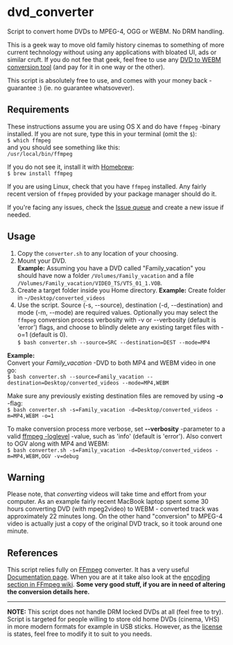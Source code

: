 # dvd_converter
Script to convert home DVDs to MPEG-4, OGG or WEBM. No DRM handling. 

This is a geek way to move old family history cinemas to something of more current technology without using any applications with bloated UI, ads or similar cruft. If you do not fee that geek, feel free to use any [DVD to WEBM conversion tool](https://lmgtfy.com/?q=DVD+to+webm+conversion+tool) (and pay for it in one way or the other).

This script is absolutely free to use, and comes with your money back -guarantee :) (ie. no guarantee whatsovever).

## Requirements
These instructions assume you are using OS X and do have ```ffmpeg``` -binary installed. If you are not sure, type this in your terminal (omit the ```$```):  
```$ which ffmpeg```  
and you should see something like this:  
```/usr/local/bin/ffmpeg```

If you do not see it, install it with [Homebrew](https://brew.sh/):  
```$ brew install ffmpeg```

If you are using Linux, check that you have ```ffmpeg``` installed. Any fairly recent version of ```ffmpeg``` provided by your package manager should do it.

If you're facing any issues, check the [Issue queue](https://github.com/rpsu/dvd_converter/issues) and create a new issue if needed.


## Usage

1. Copy the ```converter.sh``` to any location of your choosing.
2. Mount your DVD.  
**Example:** Assuming you have a DVD called "Family_vacation" you should have now a folder ```/Volumes/Family_vacation``` and a file ```/Volumes/Family_vacation/VIDEO_TS/VTS_01_1.VOB```.
3. Create a target folder inside you Home directory. 
**Example:** Create folder in ```~/Desktop/converted_videos```
4. Use the script. Source (-s, --source), destination (-d, --destination) and 
  mode (-m, --mode) are required values. Optionally you may select the ```ffmpeg```
  conversion process verbosity with -v or --verbosity (default is 'error') flags,
  and choose to blindly delete any existing target files with -o=1 (default is 0).  
  ```$ bash converter.sh --source=SRC --destination=DEST --mode=MP4```  

**Example:**  
Convert your _Family_vacation_ -DVD to both MP4 and WEBM video in one go:  
```$ bash converter.sh --source=Family_vacation --destination=Desktop/converted_videos --mode=MP4,WEBM```  

Make sure any previously existing destination files are removed by using **-o** -flag:  
```$ bash converter.sh -s=Family_vacation -d=Desktop/converted_videos -m=MP4,WEBM -o=1```  

To make conversion process more verbose, set **--verbosity** -parameter to a valid [ffmpeg -loglevel](https://www.ffmpeg.org/ffmpeg.html#Generic-options) -value, such as 'info' (default is 'error'). Also convert to OGV along with MP4 and WEBM:  
```$ bash converter.sh -s=Family_vacation -d=Desktop/converted_videos -m=MP4,WEBM,OGV -v=debug ```  

## Warning

Please note, that *converting* videos will take time and effort from your computer. As an example fairly recent MacBook laptop spent some 30 hours converting DVD (with mpeg2video) to WEBM  - converted track was approximately 22 minutes long. On the other hand "conversion" to MPEG-4 video is actually just a copy of the original DVD track, so it took around one minute.

## References

This script relies fully on [FFmpeg](https://www.ffmpeg.org) converter. It has a 
very useful [Documentation page](https://www.ffmpeg.org/ffmpeg.html). When you 
are at it take also look at the [encoding section in FFmpeg wiki](https://trac.ffmpeg.org/wiki#Encoding). **Some very good stuff, if you are in need of altering
the conversion details here.**

---

**NOTE:** This script does not handle DRM locked DVDs at all (feel free to try). Script is targeted for people willing to store old home DVDs (cinema, VHS) in more modern formats for example in USB sticks. However, as the [license](https://github.com/rpsu/dvd_converter/blob/master/LICENSE) is states, feel free to modify it to suit to you needs. 

